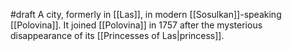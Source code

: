#draft 
A city, formerly in [[Las]], in modern [[Sosulkan]]-speaking [[Polovina]].
It joined [[Polovina]] in 1757 after the mysterious disappearance of its [[Princesses of Las|princess]].